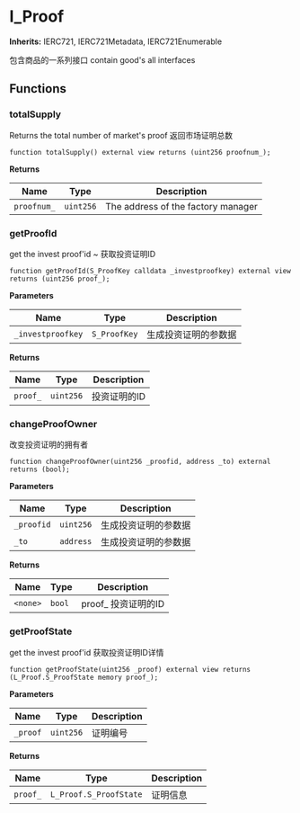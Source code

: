 # I_Proof
**Inherits:**
IERC721, IERC721Metadata, IERC721Enumerable

包含商品的一系列接口  contain good's all interfaces


## Functions
### totalSupply

Returns the total number of market's proof 返回市场证明总数


```solidity
function totalSupply() external view returns (uint256 proofnum_);
```
**Returns**

|Name|Type|Description|
|----|----|-----------|
|`proofnum_`|`uint256`|The address of the factory manager|


### getProofId

get the invest proof'id ~ 获取投资证明ID


```solidity
function getProofId(S_ProofKey calldata _investproofkey) external view returns (uint256 proof_);
```
**Parameters**

|Name|Type|Description|
|----|----|-----------|
|`_investproofkey`|`S_ProofKey`|  生成投资证明的参数据|

**Returns**

|Name|Type|Description|
|----|----|-----------|
|`proof_`|`uint256`|投资证明的ID|


### changeProofOwner

改变投资证明的拥有者


```solidity
function changeProofOwner(uint256 _proofid, address _to) external returns (bool);
```
**Parameters**

|Name|Type|Description|
|----|----|-----------|
|`_proofid`|`uint256`|  生成投资证明的参数据|
|`_to`|`address`|  生成投资证明的参数据|

**Returns**

|Name|Type|Description|
|----|----|-----------|
|`<none>`|`bool`|proof_ 投资证明的ID|


### getProofState

get the invest proof'id 获取投资证明ID详情


```solidity
function getProofState(uint256 _proof) external view returns (L_Proof.S_ProofState memory proof_);
```
**Parameters**

|Name|Type|Description|
|----|----|-----------|
|`_proof`|`uint256`|  证明编号|

**Returns**

|Name|Type|Description|
|----|----|-----------|
|`proof_`|`L_Proof.S_ProofState`| 证明信息|


